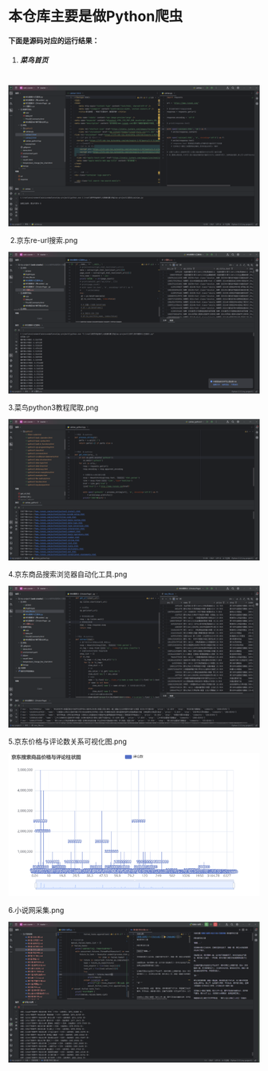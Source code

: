 # 本仓库主要是做Python爬虫

#### 下面是源码对应的运行结果：

1. ##### 菜鸟首页

​	![img/菜鸟首页.png](img/菜鸟首页.png)

​	2.京东re-url搜索.png

![京东re-url搜索.png](img/京东re-url搜索.png)

3.菜鸟python3教程爬取.png



![菜鸟python3教程爬取.png](img/菜鸟python3教程爬取.png)

4.京东商品搜索浏览器自动化工具.png

![京东商品搜索浏览器自动化工具.png](img/京东商品搜索浏览器自动化工具.png)

5.京东价格与评论数关系可视化图.png

![京东价格与评论数关系可视化图.png](img/京东价格与评论数关系可视化图.png)

6.小说网采集.png

![小说网采集.png](img/小说网采集.png)